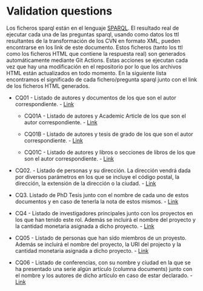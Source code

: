 # Validation questions 

Los ficheros sparql están en el lenguaje [SPARQL](https://www.w3.org/TR/rdf-sparql-query/). El resultado real de ejecutar cada una de las preguntas sparql, usando como datos los ttl resultantes de la transformación de los CVN en formato XML, pueden encontrarse en los link de este documento. Estos ficheros (tanto los ttl como los ficheros HTML que contiene la respuesta real) son generados automáticamente mediante Git Actions. Estas acciones se ejecutan cada vez que hay una modificación en el repositorio por lo que los archivos HTML están actualizados en todo momento.  En la siguiente lista encontramos el significado de cada fichero/pregunta sparql junto con el link de los ficheros HTML generados.


* CQ01 - Listado de autores y documentos de los que son el autor correspondiente. - [Link](https://htmlpreview.github.io/?https://github.com/deustohercules/CVN/blob/gh-pages/Q01.html)

    *  CQ01A - Listado de autores y Academic Article de los que son el autor correspondiente.  - [Link](https://htmlpreview.github.io/?https://github.com/deustohercules/CVN/blob/gh-pages/Q01A.html)

    * CQ01B -  Listado de autores y tesis de grado de los que son el autor correspondiente. - [Link](https://htmlpreview.github.io/?https://github.com/deustohercules/CVN/blob/gh-pages/Q01B.html)

    * CQ01C - Listado de autores y libros o secciones de libros de los que son el autor correspondiente. - [Link](https://htmlpreview.github.io/?https://github.com/deustohercules/CVN/blob/gh-pages/Q01C.html)
  

* CQ02. - Listado de personas y su dirección. La dirección vendrá dada por diversos parámetros en los que se incluye el código postal, la dirección, la extensión de la dirección o la ciudad. - [Link](https://htmlpreview.github.io/?https://github.com/deustohercules/CVN/blob/gh-pages/Q02.html)

* CQ3.  Listado de PhD Tesis junto con el nombre de cada uno de estos documentos y en caso de tenerla la nota de estos mismos. - [Link](https://htmlpreview.github.io/?https://github.com/deustohercules/CVN/blob/gh-pages/Q03.html)

* CQ4 - Listado de investigadores principales junto con los proyectos en los que han tenido este rol. Además se incluirá el nombre del proyecto y la cantidad monetaria asignada a dicho proyecto. - [Link](https://htmlpreview.github.io/?https://github.com/deustohercules/CVN/blob/gh-pages/Q04.html)

* CQ05 - Listado de personas que han sido miembros de un proyesto. Además se incluirá el nombre del proyecto, la URI del projecto y la cantidad monetaria asignada a dicho proyecto. - [Link](https://htmlpreview.github.io/?https://github.com/deustohercules/CVN/blob/gh-pages/Q05.html)

* CQ06 - Listado de conferencias, con su nombre y ciudad en la que se ha presentado una serie algún artículo (columna documents) junto con el nombre y los autores de dicho artículo en caso de estar declarado. - [Link](https://htmlpreview.github.io/?https://github.com/deustohercules/CVN/blob/gh-pages/Q06.html)
